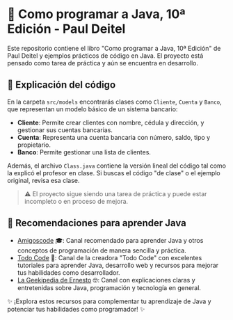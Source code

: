 # 📘 Como programar a Java, 10ª Edición - Paul Deitel

Este repositorio contiene el libro "Como programar a Java, 10ª Edición" de Paul Deitel y ejemplos prácticos de código en Java. El proyecto está pensado como tarea de práctica y aún se encuentra en desarrollo.

## 📝 Explicación del código

En la carpeta `src/models` encontrarás clases como `Cliente`, `Cuenta` y `Banco`, que representan un modelo básico de un sistema bancario:

- **Cliente**: Permite crear clientes con nombre, cédula y dirección, y gestionar sus cuentas bancarias.
- **Cuenta**: Representa una cuenta bancaria con número, saldo, tipo y propietario.
- **Banco**: Permite gestionar una lista de clientes.

Además, el archivo `Class.java` contiene la versión lineal del código tal como la explicó el profesor en clase. Si buscas el código "de clase" o el ejemplo original, revisa esa clase.

> ⚠️ El proyecto sigue siendo una tarea de práctica y puede estar incompleto o en proceso de mejora.

## 🚀 Recomendaciones para aprender Java

- [Amigoscode](https://www.youtube.com/@amigoscode) 🎓: Canal recomendado para aprender Java y otros conceptos de programación de manera sencilla y práctica.
- [Todo Code](https://www.youtube.com/@TodoCode) 🌟: Canal de la creadora "Todo Code" con excelentes tutoriales para aprender Java, desarrollo web y recursos para mejorar tus habilidades como desarrollador.
- [La Geekipedia de Ernesto](https://www.youtube.com/@LaGeekipediaDeErnesto) 🤓: Canal con explicaciones claras y entretenidas sobre Java, programación y tecnología en general.

✨ ¡Explora estos recursos para complementar tu aprendizaje de Java y potenciar tus habilidades como programador! ✨
